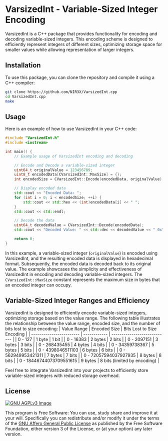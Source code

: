 # VarsizedInt - Variable-Sized Integer Encoding

VarsizedInt is a C++ package that provides functionality for encoding and decoding variable-sized integers. This encoding scheme is designed to efficiently represent integers of different sizes, optimizing storage space for smaller values while allowing representation of larger integers.

## Installation

To use this package, you can clone the repository and compile it using a C++ compiler:

```bash
git clone https://github.com/NIR3X/VarsizedInt.cpp
cd VarsizedInt.cpp
make
```

## Usage

Here is an example of how to use VarsizedInt in your C++ code:

```cpp
#include "VarsizedInt.h"
#include <iostream>

int main() {
	// Example usage of VarsizedInt encoding and decoding

	// Encode and Decode a variable-sized integer
	uint64_t originalValue = 123456789;
	uint8_t encodedData[CVarsizedInt::MaxSize] = {};
	int encodedSize = CVarsizedInt::Encode(encodedData, originalValue);

	// Display encoded data
	std::cout << "Encoded Data: ";
	for (int i = 0; i < encodedSize; ++i) {
		std::cout << std::hex << (int)encodedData[i] << " ";
	}
	std::cout << std::endl;

	// Decode the data
	uint64_t decodedValue = CVarsizedInt::Decode(encodedData);
	std::cout << "Decoded Value: " << std::dec << decodedValue << " 0x" << std::hex << decodedValue << std::endl;

	return 0;
}
```

In this example, a variable-sized integer (`originalValue`) is encoded using VarsizedInt, and the resulting encoded data is displayed in hexadecimal format. Subsequently, the encoded data is decoded back to its original value. The example showcases the simplicity and effectiveness of VarsizedInt in encoding and decoding variable-sized integers. The `CVarsizedInt::MaxSize` constant represents the maximum size in bytes that an encoded integer can occupy.

## Variable-Sized Integer Ranges and Efficiency

VarsizedInt is designed to efficiently encode variable-sized integers, optimizing storage based on the value range. The following table illustrates the relationship between the value range, encoded size, and the number of bits lost to size encoding:
| Value Range              | Encoded Size | Bits Lost to Size Encoding   |
| ------------------------ | ------------ | ---------------------------- |
| 0 - 127                  | 1 byte       | 1 bit                        |
| 0 - 16383                | 2 bytes      | 2 bits                       |
| 0 - 2097151              | 3 bytes      | 3 bits                       |
| 0 - 268435455            | 4 bytes      | 4 bits                       |
| 0 - 34359738367          | 5 bytes      | 5 bits                       |
| 0 - 4398046511103        | 6 bytes      | 6 bits                       |
| 0 - 562949953421311      | 7 bytes      | 7 bits                       |
| 0 - 72057594037927935    | 8 bytes      | 8 bits                       |
| 0 - 18446744073709551615 | 9 bytes      | 8 bits (limited by encoding) |

Feel free to integrate VarsizedInt into your projects to efficiently store variable-sized integers with reduced storage overhead.

## License

[![GNU AGPLv3 Image](https://www.gnu.org/graphics/agplv3-155x51.png)](https://www.gnu.org/licenses/agpl-3.0.html)

This program is Free Software: You can use, study share and improve it at your
will. Specifically you can redistribute and/or modify it under the terms of the
[GNU Affero General Public License](https://www.gnu.org/licenses/agpl-3.0.html) as
published by the Free Software Foundation, either version 3 of the License, or
(at your option) any later version.
